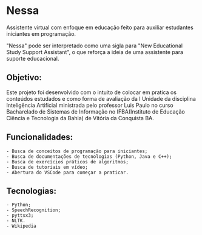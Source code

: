 # Nessa
 Assistente virtual com enfoque em educação feito para auxiliar estudantes iniciantes em programação. 

 "Nessa" pode ser interpretado como uma sigla para "New Educational Study Support Assistant", o que reforça a ideia de uma assistente para suporte educacional. 

## Objetivo:
Este projeto foi desenvolvido com o intuito de colocar em pratica os conteúdos estudados e como forma de avaliação da I Unidade da disciplina Inteligência Artificial ministrada pelo professor Luis Paulo no curso Bacharelado de Sistemas de Informação no IFBA(Instituto de Educação Ciência e Tecnologia da Bahia) de Vitória da Conquista BA.

## Funcionalidades:

    - Busca de conceitos de programação para iniciantes;
    - Busca de documentações de tecnologias (Python, Java e C++);
    - Busca de exercícios práticos de algoritmos;
    - Busca de tutoriais em vídeo;
    - Abertura do VSCode para começar a praticar.

## Tecnologias:
    - Python;
    - SpeechRecognition;
    - pyttsx3;
    - NLTK.
    - Wikipedia